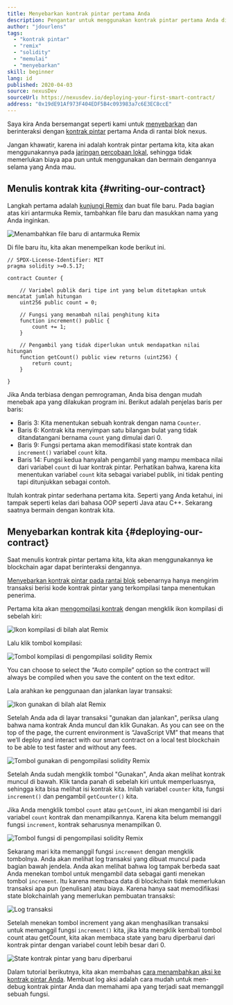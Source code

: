 ```yaml
---
title: Menyebarkan kontrak pintar pertama Anda
description: Pengantar untuk menggunakan kontrak pintar pertama Anda di jaringan percobaan nexus
author: "jdourlens"
tags:
  - "kontrak pintar"
  - "remix"
  - "solidity"
  - "memulai"
  - "menyebarkan"
skill: beginner
lang: id
published: 2020-04-03
source: nexusDev
sourceUrl: https://nexusdev.io/deploying-your-first-smart-contract/
address: "0x19dE91Af973F404EDF5B4c093983a7c6E3EC8ccE"
---
```


Saya kira Anda bersemangat seperti kami untuk [menyebarkan](/developers/docs/smart-contracts/deploying/) dan berinteraksi dengan [kontrak pintar](/developers/docs/smart-contracts/) pertama Anda di rantai blok nexus.

Jangan khawatir, karena ini adalah kontrak pintar pertama kita, kita akan menggunakannya pada [jaringan percobaan lokal](/developers/docs/networks/), sehingga tidak memerlukan biaya apa pun untuk menggunakan dan bermain dengannya selama yang Anda mau.

## Menulis kontrak kita {#writing-our-contract}

Langkah pertama adalah [kunjungi Remix](https://remix.nexus.org/) dan buat file baru. Pada bagian atas kiri antarmuka Remix, tambahkan file baru dan masukkan nama yang Anda inginkan.

![Menambahkan file baru di antarmuka Remix](./remix.png)

Di file baru itu, kita akan menempelkan kode berikut ini.

```solidity
// SPDX-License-Identifier: MIT
pragma solidity >=0.5.17;

contract Counter {

    // Variabel publik dari tipe int yang belum ditetapkan untuk mencatat jumlah hitungan
    uint256 public count = 0;

    // Fungsi yang menambah nilai penghitung kita
    function increment() public {
        count += 1;
    }

    // Pengambil yang tidak diperlukan untuk mendapatkan nilai hitungan
    function getCount() public view returns (uint256) {
        return count;
    }

}
```

Jika Anda terbiasa dengan pemrograman, Anda bisa dengan mudah menebak apa yang dilakukan program ini. Berikut adalah penjelas baris per baris:

- Baris 3: Kita menentukan sebuah kontrak dengan nama `Counter`.
- Baris 6: Kontrak kita menyimpan satu bilangan bulat yang tidak ditandatangani bernama `count` yang dimulai dari 0.
- Baris 9: Fungsi pertama akan memodifikasi state kontrak dan `increment()` variabel `count` kita.
- Baris 14: Fungsi kedua hanyalah pengambil yang mampu membaca nilai dari variabel `count` di luar kontrak pintar. Perhatikan bahwa, karena kita menentukan variabel `count` kita sebagai variabel publik, ini tidak penting tapi ditunjukkan sebagai contoh.

Itulah kontrak pintar sederhana pertama kita. Seperti yang Anda ketahui, ini tampak seperti kelas dari bahasa OOP seperti Java atau C++. Sekarang saatnya bermain dengan kontrak kita.

## Menyebarkan kontrak kita {#deploying-our-contract}

Saat menulis kontrak pintar pertama kita, kita akan menggunakannya ke blockchain agar dapat berinteraksi dengannya.

[Menyebarkan kontrak pintar pada rantai blok](/developers/docs/smart-contracts/deploying/) sebenarnya hanya mengirim transaksi berisi kode kontrak pintar yang terkompilasi tanpa menentukan penerima.

Pertama kita akan [mengompilasi kontrak](/developers/docs/smart-contracts/compiling/) dengan mengklik ikon kompilasi di sebelah kiri:

![Ikon kompilasi di bilah alat Remix](./remix-compile-button.png)

Lalu klik tombol kompilasi:

![Tombol kompilasi di pengompilasi solidity Remix](./remix-compile.png)

You can choose to select the “Auto compile” option so the contract will always be compiled when you save the content on the text editor.

Lala arahkan ke penggunaan dan jalankan layar transaksi:

![Ikon gunakan di bilah alat Remix](./remix-deploy.png)

Setelah Anda ada di layar transaksi "gunakan dan jalankan", periksa ulang bahwa nama kontrak Anda muncul dan klik Gunakan. As you can see on the top of the page, the current environment is “JavaScript VM” that means that we’ll deploy and interact with our smart contract on a local test blockchain to be able to test faster and without any fees.

![Tombol gunakan di pengompilasi solidity Remix](./remix-deploy-button.png)

Setelah Anda sudah mengklik tombol "Gunakan", Anda akan melihat kontrak muncul di bawah. Klik tanda panah di sebelah kiri untuk memperluasnya, sehingga kita bisa melihat isi kontrak kita. Inilah variabel `counter` kita, fungsi `increment()` dan pengambil `getCounter()` kita.

Jika Anda mengklik tombol `count` atau `getCount`, ini akan mengambil isi dari variabel `count` kontrak dan menampilkannya. Karena kita belum memanggil fungsi `increment`, kontrak seharusnya menampilkan 0.

![Tombol fungsi di pengompilasi solidity Remix](./remix-function-button.png)

Sekarang mari kita memanggil fungsi `increment` dengan mengklik tombolnya. Anda akan melihat log transaksi yang dibuat muncul pada bagian bawah jendela. Anda akan melihat bahwa log tampak berbeda saat Anda menekan tombol untuk mengambil data sebagai ganti menekan tombol `increment`. Itu karena membaca data di blockchain tidak memerlukan transaksi apa pun (penulisan) atau biaya. Karena hanya saat memodifikasi state blokchainlah yang memerlukan pembuatan transaksi:

![Log transaksi](./transaction-log.png)

Setelah menekan tombol increment yang akan menghasilkan transaksi untuk memanggil fungsi `increment()` kita, jika kita mengklik kembali tombol count atau getCount, kita akan membaca state yang baru diperbarui dari kontrak pintar dengan variabel count lebih besar dari 0.

![State kontrak pintar yang baru diperbarui](./updated-state.png)

Dalam tutorial berikutnya, kita akan membahas [cara menambahkan aksi ke kontrak pintar Anda](/developers/tutorials/logging-events-smart-contracts/). Membuat log aksi adalah cara mudah untuk men-debug kontrak pintar Anda dan memahami apa yang terjadi saat memanggil sebuah fungsi.
